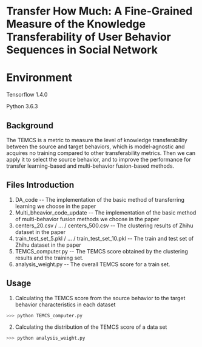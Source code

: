 # Transfer How Much: A Fine-Grained Measure of the Knowledge Transferability of User Behavior Sequences in Social Network


# Environment

Tensorflow 1.4.0


Python 3.6.3





## Background
The TEMCS is a metric to measure the level of knowledge transferability between the source and target behaviors, which is model-agnostic and acquires no training compared to other transferability metrics. Then we can apply it to select the source behavior, and to improve the performance for transfer learning-based and multi-behavior fusion-based methods. 



## Files Introduction 
1. DA_code                                              -- The implementation of the basic method of transferring learning we choose in the paper
2. Multi_bheavior_code_update                           -- The implementation of the basic method of multi-behavior fusion methods we choose in the paper
3. centers_20.csv / ... / centers_500.csv               -- The clustering results of Zhihu dataset in the paper
4. train_test_set_5.pkl / ... /  train_test_set_10.pkl  -- The train and test set of Zhihu dataset in the paper
5. TEMCS_computer.py                                    -- The TEMCS score obtained by the clustering results and the training set.
6. analysis_weight.py                                   -- The overall TEMCS score for a train set.



## Usage

1. Calculating the TEMCS score from the source behavior to the target behavior characteristics in each dataset

```sh
>>> python TEMCS_computer.py
```

2. Calculating the distribution of  the TEMCS score of a data set
```sh
>>> python analysis_weight.py
```
